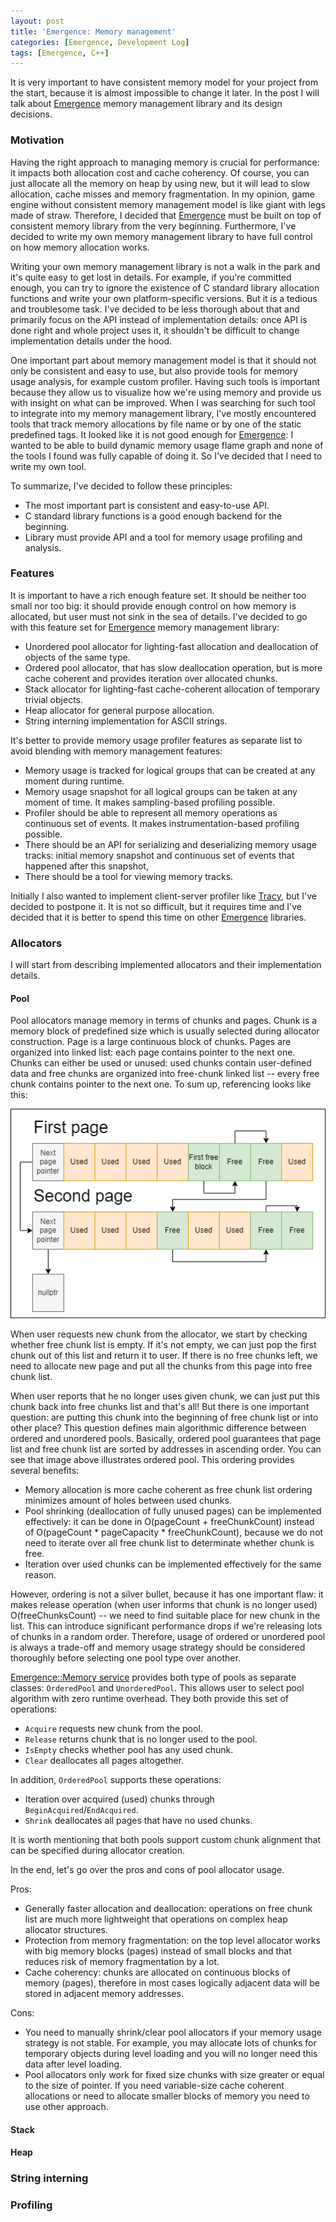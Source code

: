 ```yaml
---
layout: post
title: 'Emergence: Memory management'
categories: [Emergence, Development Log]
tags: [Emergence, C++]
---
```


It is very important to have consistent memory model for your project from the start, because it is almost impossible
to change it later. In the post I will talk about [Emergence](https://github.com/KonstantinTomashevich/Emergence)
memory management library and its design decisions.

### Motivation

Having the right approach to managing memory is crucial for performance: it impacts both allocation cost and
cache coherency. Of course, you can just allocate all the memory on heap by using new, but it will lead to slow
allocation, cache misses and memory fragmentation. In my opinion, game engine without consistent memory management
model is like giant with legs made of straw. Therefore, I decided that 
[Emergence](https://github.com/KonstantinTomashevich/Emergence) must be built on top of consistent memory library
from the very beginning. Furthermore, I've decided to write my own memory management library to have full control
on how memory allocation works.

Writing your own memory management library is not a walk in the park and it's quite easy to get lost in details.
For example, if you're committed enough, you can try to ignore the existence of C standard library allocation
functions and write your own platform-specific versions. But it is a tedious and troublesome task. I've decided
to be less thorough about that and primarily focus on the API instead of implementation details: once API is done
right and whole project uses it, it shouldn't be difficult to change implementation details under the hood.

One important part about memory management model is that it should not only be consistent and easy to use,
but also provide tools for memory usage analysis, for example custom profiler. Having such tools is important
because they allow us to visualize how we're using memory and provide us with insight on what can be improved.
When I was searching for such tool to integrate into my memory management library, I've mostly encountered tools
that track memory allocations by file name or by one of the static predefined tags. It looked like it is not
good enough for [Emergence](https://github.com/KonstantinTomashevich/Emergence): I wanted to be able to build
dynamic memory usage flame graph and none of the tools I found was fully capable of doing it. So I've decided
that I need to write my own tool.

To summarize, I've decided to follow these principles:

- The most important part is consistent and easy-to-use API.
- C standard library functions is a good enough backend for the beginning.
- Library must provide API and a tool for memory usage profiling and analysis.

### Features

It is important to have a rich enough feature set. It should be neither too small nor too big: it should provide
enough control on how memory is allocated, but user must not sink in the sea of details. I've decided to go with
this feature set for [Emergence](https://github.com/KonstantinTomashevich/Emergence) memory management library:

- Unordered pool allocator for lighting-fast allocation and deallocation of objects of the same type.
- Ordered pool allocator, that has slow deallocation operation, but is more cache coherent and provides iteration
  over allocated chunks.
- Stack allocator for lighting-fast cache-coherent allocation of temporary trivial objects.
- Heap allocator for general purpose allocation.
- String interning implementation for ASCII strings.

It's better to provide memory usage profiler features as separate list to avoid blending with memory management
features:

- Memory usage is tracked for logical groups that can be created at any moment during runtime.
- Memory usage snapshot for all logical groups can be taken at any moment of time. 
  It makes sampling-based profiling possible.
- Profiler should be able to represent all memory operations as continuous set of events.
  It makes instrumentation-based profiling possible.
- There should be an API for serializing and deserializing memory usage tracks: initial memory snapshot and 
  continuous set of events that happened after this snapshot, 
- There should be a tool for viewing memory tracks.

Initially I also wanted to implement client-server profiler like [Tracy](https://github.com/wolfpld/tracy), but I've
decided to postpone it. It is not so difficult, but it requires time and I've decided that it is better to spend this 
time on other [Emergence](https://github.com/KonstantinTomashevich/Emergence) libraries.

### Allocators

I will start from describing implemented allocators and their implementation details.

#### Pool

Pool allocators manage memory in terms of chunks and pages. Chunk is a memory block of predefined size which is
usually selected during allocator construction. Page is a large continuous block of chunks. Pages are organized into
linked list: each page contains pointer to the next one. Chunks can either be used or unused: used chunks contain
user-defined data and free chunks are organized into free-chunk linked list -- every free chunk contains pointer
to the next one. To sum up, referencing looks like this:

![Pool allocator pages and pointers](/assets/img/EmergenceMemoryManagement/PoolAllocator.png)

When user requests new chunk from the allocator, we start by checking whether free chunk list is empty. If it's not
empty, we can just pop the first chunk out of this list and return it to user. If there is no free chunks left, we
need to allocate new page and put all the chunks from this page into free chunk list. 

When user reports that he no longer uses given chunk, we can just put this chunk back into free chunks list and that's
all! But there is one important question: are putting this chunk into the beginning of free chunk list or into other 
place? This question defines main algorithmic difference between ordered and unordered pools. Basically, ordered pool 
guarantees that page list and free chunk list are sorted by addresses in ascending order. You can see that image above
illustrates ordered pool. This ordering provides several benefits:

- Memory allocation is more cache coherent as free chunk list ordering minimizes amount of holes between used chunks.
- Pool shrinking (deallocation of fully unused pages) can be implemented effectively: it can be done in 
  O(pageCount + freeChunkCount) instead of O(pageCount * pageCapacity * freeChunkCount), because we do not need
  to iterate over all free chunk list to determinate whether chunk is free.
- Iteration over used chunks can be implemented effectively for the same reason.

However, ordering is not a silver bullet, because it has one important flaw: it makes release operation 
(when user informs that chunk is no longer used) O(freeChunksCount) -- we need to find suitable place for new chunk
in the list. This can introduce significant performance drops if we're releasing lots of chunks in a random order.
Therefore, usage of ordered or unordered pool is always a trade-off and memory usage strategy should be considered
thoroughly before selecting one pool type over another.

[Emergence::Memory service](https://github.com/KonstantinTomashevich/Emergence/tree/e8c37b6/Service/Memory) provides
both type of pools as separate classes: `OrderedPool` and `UnorderedPool`. This allows user to select pool algorithm
with zero runtime overhead. They both provide this set of operations:

- `Acquire` requests new chunk from the pool.
- `Release` returns chunk that is no longer used to the pool.
- `IsEmpty` checks whether pool has any used chunk.
- `Clear` deallocates all pages altogether.

In addition, `OrderedPool` supports these operations:

- Iteration over acquired (used) chunks through `BeginAcquired`/`EndAcquired`.
- `Shrink` deallocates all pages that have no used chunks.

It is worth mentioning that both pools support custom chunk alignment that can be specified during allocator creation.

In the end, let's go over the pros and cons of pool allocator usage. 

Pros:

- Generally faster allocation and deallocation: operations on free chunk list are much more lightweight that
  operations on complex heap allocator structures.
- Protection from memory fragmentation: on the top level allocator works with big memory blocks (pages) instead
  of small blocks and that reduces risk of memory fragmentation by a lot.
- Cache coherency: chunks are allocated on continuous blocks of memory (pages), therefore in most cases logically
  adjacent data will be stored in adjacent memory addresses.

Cons:

- You need to manually shrink/clear pool allocators if your memory usage strategy is not stable. For example,
  you may allocate lots of chunks for temporary objects during level loading and you will no longer need this data
  after level loading.
- Pool allocators only work for fixed size chunks with size greater or equal to the size of pointer. If you need
  variable-size cache coherent allocations or need to allocate smaller blocks of memory you need to use other approach.

#### Stack

#### Heap

### String interning

### Profiling
